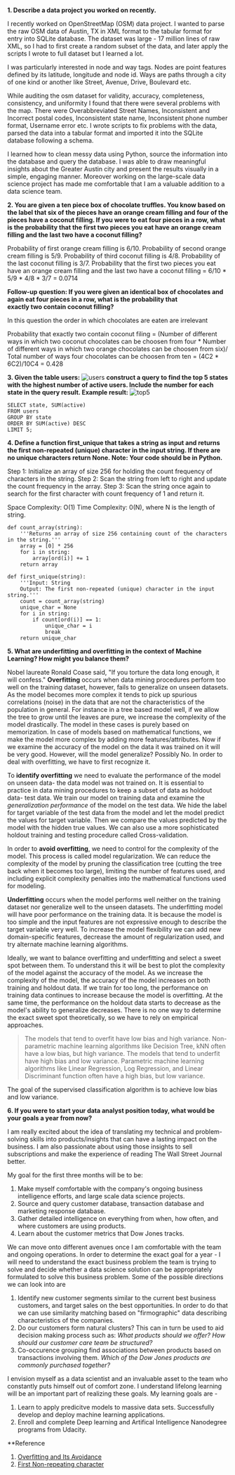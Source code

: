 **1. Describe a data project you worked on recently.**

I recently worked on OpenStreetMap (OSM) data project. I wanted to parse the raw OSM data of Austin, TX in XML format to the tabular format for entry into SQLite database. The dataset was large - 17 million lines of raw XML, so I had to first create a random subset of the data, and later apply the scripts I wrote to full dataset but I learned a lot.

I was particularly interested in node and way tags. Nodes are point features defined by its latitude, longitude and node id. Ways are paths through a city of one kind or another like Street, Avenue, Drive, Boulevard etc.

While auditing the osm dataset for validity, accuracy, completeness, consistency, and uniformity I found that there were several problems with the map. There were Overabbreviated Street Names, Inconsistent and Incorrect postal codes, Inconsistent state name, Inconsistent phone number format, Username error etc. I wrote scripts to fix problems with the data, parsed the data into a tabular format and imported it into the SQLite database following a schema. 

I learned how to clean messy data using Python, source the information into the database and query the database. I was able to draw meaningful insights about the Greater Austin city and present the results visually in a simple, engaging manner. Moreover working on the large-scale data science project has made me comfortable that I am a valuable addition to a data science team.

**2. You are given a ten piece box of chocolate truffles. You know based on the label that six of the pieces have an orange cream filling and four of the pieces have a coconut filling. If you were to eat four pieces in a row, what is the probability that the first two pieces you eat have an orange cream filling and the last two have a coconut filling?**

Probability of first orange cream filling is 6/10.
Probability of second orange cream filling is 5/9.
Probability of third coconut filling is 4/8.
Probability of the last coconut filling is 3/7.
Probability that the first two pieces you eat have an orange cream filling and the last two have a coconut filling =
6/10 * 5/9 * 4/8 * 3/7 = 0.0714

**Follow-up question: If you were given an identical box of chocolates and again eat four pieces in a row, what is the probability that exactly two contain coconut filling?**

In this question the order in which chocolates are eaten are irrelevant

Probability that exactly two contain coconut filing = (Number of different ways in which two coconut chocolates can be choosen from four * Number of different ways in which two orange chocolates can be choosen from six)/ Total number of ways four chocolates can be choosen from ten
= (4C2 * 6C2)/10C4 = 0.428

**3. Given the table users:**
![users](images/users.png)
**construct a query to find the top 5 states with the highest number of active users. Include the number for each state in the query result. Example result:**
![top5](images/top5.png)

```
SELECT state, SUM(active)
FROM users
GROUP BY state
ORDER BY SUM(active) DESC
LIMIT 5;
```

**4. Define a function first_unique that takes a string as input and returns the first non-repeated (unique) character in the input string. If there are no unique characters return None. Note: Your code should be in Python.**

Step 1: Initialize an array of size 256 for holding the count frequency of characters in the string. 
Step 2: Scan the string from left to right and update the count frequency in the array.
Step 3: Scan the string once again to search for the first character with count frequency of 1 and return it.

Space Complexity: O(1)
Time Complexity: 0(N), where N is the length of string.

```
def count_array(string):
    '''Returns an array of size 256 containing count of the characters in the string.'''
    array = [0] * 256
    for i in string:
        array[ord(i)] += 1
    return array            

def first_unique(string):
    '''Input: String
    Output: The first non-repeated (unique) character in the input string.'''
    count = count_array(string)
    unique_char = None
    for i in string:
        if count[ord(i)] == 1:
            unique_char = i
            break
    return unique_char
```


**5. What are underfitting and overfitting in the context of Machine Learning? How might you balance them?**

Nobel laureate Ronald Coase said, "If you torture the data long enough, it will confess." **Overfitting** occurs when data mining procedures perform too well on the training dataset, however, fails to generalize on unseen datasets.  As the model becomes more complex it tends to pick up spurious correlations (noise) in the data that are not the characteristics of the population in general. For instance in a tree based model well, if we allow the tree to grow until the leaves are pure, we increase the complexity of the model drastically. The model in these cases is purely based on memorization. In case of models based on mathematical functions, we make the model more complex by adding more features/attributes. Now if we examine the accuracy of the model on the data it was trained on it will be very good. However, will the model generalize? Possibly No. In order to deal with overfitting, we have to first recognize it.

To **identify overfitting** we need to evaluate the performance of the model on unseen data- the data model was not trained on. It is essential to practice in data mining procedures to keep a subset of data as holdout data- test data. We train our model on training data and examine the _generalization performance_ of the model on the test data. We hide the label for target variable of the test data from the model and let the model predict the values for target variable. Then we compare the values predicted by the model with the hidden true values. We can also use a more sophisticated holdout training and testing procedure called Cross-validation.

In order to **avoid overfitting**, we need to control for the complexity of the model. This process is called model regularization. We can reduce the complexity of the model by pruning the classification tree (cutting the tree back when it becomes too large), limiting the number of features used, and including explicit complexity penalties into the mathematical functions used for modeling. 

**Underfitting** occurs when the model performs well neither on the training dataset nor generalize well to the unseen datasets. The underfitting model will have poor performance on the training data. It is because the model is too simple and the input features are not expressive enough to describe the target variable very well. To increase the model flexibility we can add new domain-specific features, decrease the amount of regularization used, and try alternate machine learning algorithms.

Ideally, we want to balance overfitting and underfitting and select a sweet spot between them. To understand this it will be best to plot the complexity of the model against the accuracy of the model. As we increase the complexity of the model, the accuracy of the model increases on both training and holdout data. If we train for too long, the performance on training data continues to increase because the model is overfitting. At the same time, the performance on the holdout data starts to decrease as the model's ability to generalize decreases. There is no one way to determine the exact sweet spot theoretically, so we have to rely on empirical approaches.

> The models that tend to overfit have low bias and high variance. Non-parametric machine learning algorithms like Decision Tree, kNN often have a low bias, but high variance. 
> The models that tend to underfit have high bias and low variance. Parametric machine learning algorithms like Linear Regression, Log Regression, and Linear Discriminant function often have a high bias, but low variance. 

The goal of the supervised classification algorithm is to achieve low bias and low variance.


**6. If you were to start your data analyst position today, what would be your goals a year from now?**

I am really excited about the idea of translating my technical and problem-solving skills into products/insights that can have a lasting impact on the business. I am also passionate about using those insights to sell subscriptions and make the experience of reading The Wall Street Journal better.

My goal for the first three months will be to be:

1) Make myself comfortable with the company's ongoing business intelligence efforts, and large scale data science projects.
2) Source and query customer database, transaction database and marketing response database.
3) Gather detailed intelligence on everything from when, how often, and where customers are using products.
4) Learn about the customer metrics that Dow Jones tracks.

We can move onto different avenues once I am comfortable with the team and ongoing operations. In order to determine the exact goal for a year - I will need to understand the exact business problem the team is trying to solve and decide whether a data science solution can be appropriately formulated to solve this business problem. Some of the possible directions we can look into are 

1) Identify new customer segments similar to the current best business customers, and target sales on the best opportunities. In order to do that we can use similarity matching based on "firmographic" data describing characteristics of the companies.
2) Do our customers form natural clusters? This can in turn be used to aid decision making process such as: _What products should we offer? How should our customer care team be structured?_
3) Co-occurence grouping find associations between products based on transactions involving them. _Which of the Dow Jones products are commonly purchased together?_

I envision myself as a data scientist and an invaluable asset to the team who constantly puts himself out of comfort zone. I understand lifelong learning will be an important part of realizing these goals. My learning goals are -
1) Learn to apply predicitve models to massive data sets. Successfully develop and deploy machine learning applications.
2) Enroll and complete Deep learning and Artifical Intelligence Nanodegree programs from Udacity.

**Reference
1. [Overfitting and Its Avoidance](http://www.data-science-for-biz.com/DSB/Home.html)
2. [First Non-repeating character](http://www.geeksforgeeks.org/given-a-string-find-its-first-non-repeating-character/)
